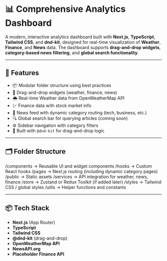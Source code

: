 # 📊 Comprehensive Analytics Dashboard

A modern, interactive analytics dashboard built with **Next.js**, **TypeScript**, **Tailwind CSS**, and **dnd-kit**, designed for real-time visualization of **Weather**, **Finance**, and **News** data. The dashboard supports **drag-and-drop widgets**, **category-based news filtering**, and **global search functionality**.

---

## 🚀 Features

- 📦 Modular folder structure using best practices
- 🧩 Drag-and-drop widgets (weather, finance, news)
- 🌦 Real-time Weather data from OpenWeatherMap API
- 💹 Finance data with stock market info
- 📰 News feed with dynamic category routing (tech, business, etc.)
- 🔍 Global search bar for querying articles (coming soon)
- ⚙️ Sidebar navigation with category filters
- 🧠 Built with `@dnd-kit` for drag-and-drop logic

---

## 🗂 Folder Structure

/components → Reusable UI and widget components
/hooks → Custom React hooks
/pages → Next.js routing (including dynamic category pages)
/public → Static assets
/services → API integration for weather, news, finance
/store → Zustand or Redux Toolkit (if added later)
/styles → Tailwind CSS / global styles
/utils → Helper functions and constants


---

## 📦 Tech Stack

- **Next.js** (App Router)
- **TypeScript**
- **Tailwind CSS**
- **@dnd-kit** (drag-and-drop)
- **OpenWeatherMap API**
- **NewsAPI.org**
- **Placeholder Finance API**


